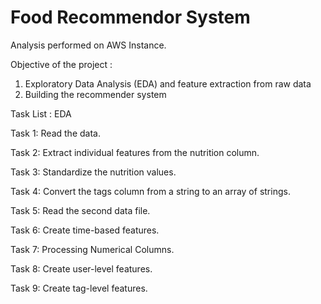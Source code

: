 # Food Recommendor System 
Analysis performed on AWS Instance.

Objective of the project : 
1. Exploratory Data Analysis (EDA) and feature extraction from raw data 
2. Building the recommender system

Task List : EDA

Task 1: Read the data.

Task 2: Extract individual features from the nutrition column.

Task 3: Standardize the nutrition values.

Task 4: Convert the tags column from a string to an array of strings.

Task 5: Read the second data file.

Task 6:  Create time-based features.

Task 7: Processing Numerical Columns. 

Task 8: Create user-level features.

Task 9: Create tag-level features.
